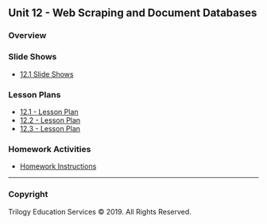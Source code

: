 ## Unit 12 - Web Scraping and Document Databases

### Overview

### Slide Shows

* [12.1 Slide Shows](https://drive.google.com/open?id=1WaTE7dez-ULmgGmSVJncAPeA4OJv86yXav1lxe-V9lQ)

### Lesson Plans

* [12.1 - Lesson Plan](1/LessonPlan.md)
* [12.2 - Lesson Plan](2/LessonPlan.md)
* [12.3 - Lesson Plan](3/LessonPlan.md)

### Homework Activities

* [Homework Instructions](../../02-Homework/12-Web-Scraping-and-Document-Databases/Instructions/README.md)

- - -

### Copyright

Trilogy Education Services © 2019. All Rights Reserved.

